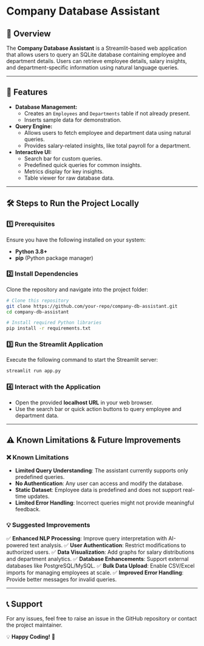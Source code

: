 # Company Database Assistant

## 📌 Overview

The **Company Database Assistant** is a Streamlit-based web application that allows users to query an SQLite database containing employee and department details. Users can retrieve employee details, salary insights, and department-specific information using natural language queries.

---

## 🚀 Features

- **Database Management:**
  - Creates an `Employees` and `Departments` table if not already present.
  - Inserts sample data for demonstration.
- **Query Engine:**
  - Allows users to fetch employee and department data using natural queries.
  - Provides salary-related insights, like total payroll for a department.
- **Interactive UI:**
  - Search bar for custom queries.
  - Predefined quick queries for common insights.
  - Metrics display for key insights.
  - Table viewer for raw database data.

---

## 🛠 Steps to Run the Project Locally

### 1️⃣ Prerequisites

Ensure you have the following installed on your system:

- **Python 3.8+**
- **pip** (Python package manager)

### 2️⃣ Install Dependencies

Clone the repository and navigate into the project folder:

```bash
# Clone this repository
git clone https://github.com/your-repo/company-db-assistant.git
cd company-db-assistant

# Install required Python libraries
pip install -r requirements.txt
```

### 3️⃣ Run the Streamlit Application

Execute the following command to start the Streamlit server:

```bash
streamlit run app.py
```

### 4️⃣ Interact with the Application

- Open the provided **localhost URL** in your web browser.
- Use the search bar or quick action buttons to query employee and department data.

---

## ⚠️ Known Limitations & Future Improvements

### ❌ Known Limitations

- **Limited Query Understanding**: The assistant currently supports only predefined queries.
- **No Authentication**: Any user can access and modify the database.
- **Static Dataset**: Employee data is predefined and does not support real-time updates.
- **Limited Error Handling**: Incorrect queries might not provide meaningful feedback.

### 💡 Suggested Improvements

✅ **Enhanced NLP Processing**: Improve query interpretation with AI-powered text analysis.
✅ **User Authentication**: Restrict modifications to authorized users.
✅ **Data Visualization**: Add graphs for salary distributions and department analytics.
✅ **Database Enhancements**: Support external databases like PostgreSQL/MySQL.
✅ **Bulk Data Upload**: Enable CSV/Excel imports for managing employees at scale.
✅ **Improved Error Handling**: Provide better messages for invalid queries.

---

## 📞 Support

For any issues, feel free to raise an issue in the GitHub repository or contact the project maintainer.

💡 **Happy Coding!** 🚀
